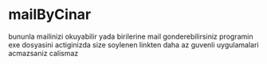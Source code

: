 # mailByCinar

bununla mailinizi okuyabilir yada birilerine mail gonderebilirsiniz programin exe dosyasini actiginizda size soylenen linkten daha az guvenli uygulamalari acmazsaniz calismaz
